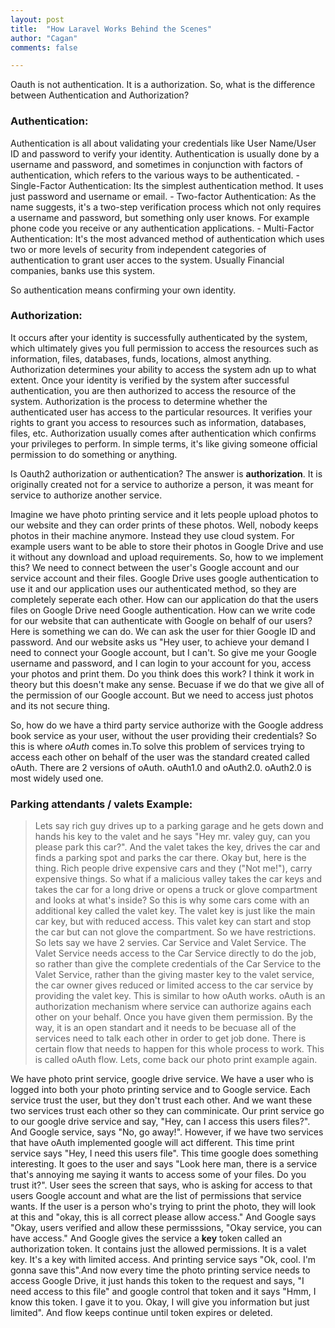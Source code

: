 ```yaml
---
layout: post
title:  "How Laravel Works Behind the Scenes"
author: "Cagan"
comments: false

---
```

Oauth is not authentication. It is a authorization. So, what is the difference between Authentication and Authorization? 

### Authentication:
 Authentication is all about validating your credentials like User Name/User ID and password to verify your identity. Authentication is usually done by a username and password, and sometimes in conjunction with factors of authentication, which refers to the various ways to be authenticated. 
    - Single-Factor Authentication: Its the simplest authentication method. It uses just password and username or email.
    - Two-factor Authentication: As the name suggests, it's a two-step verification process which not only requires a username and password, but something only user knows. For example phone code you receive or any authentication applications.
    - Multi-Factor Authentication: It's the most advanced method of authentication which uses two or more levels of security from independent categories of authentication to grant user acces to the system. Usually Financial companies, banks use this system.

So authentication means confirming your own identity.

### Authorization:
It occurs after your identity is successfully authenticated by the system, which ultimately gives you full permission to access the resources such as information, files, databases, funds, locations, almost anything. Authorization determines your ability to access the system adn up to what extent. Once your identity is verified by the system after successful authentication, you are then authorized to access the resource of the system. 
Authorization is the process to determine whether the authenticated user has access to the particular resources. It verifies your rights to grant you access to resources such as information, databases, files, etc. Authorization usually comes after authentication which confirms your privileges to perform. In simple terms, it's like giving someone official permission to do something or anything. 


Is Oauth2 authorization or authentication? The answer is **authorization**. It is originally created not for a service to authorize a person, it was meant for service to authorize another service. 

Imagine we have photo printing service and it lets people upload photos to our website and they can order prints of these photos. Well, nobody keeps photos in their machine anymore. Instead they use cloud system. For example users want to be able to store their photos in Google Drive and use it without any download and upload requirements. So, how to we implement this? We need to connect between the user's Google account and our service account and their files. Google Drive uses google authentication  to use it and our application uses our authenticated method, so they are completely seperate each other. How can our application do that the users files on Google Drive need Google authentication. How can we write code for our website that can authenticate with Google on behalf of our users? Here is something we can do. We can ask the user for thier Google ID and password. And our website asks us "Hey user, to achieve your demand I need to connect your Google account, but I can't. So give me your Google username and password, and I can login to your account for you, access your photos and print them. Do you think does this work? I think it work in theory but this doesn't make any sense. Becuase if we do that we give all of the permission of our Google account. But we need to access just photos and its not secure thing. 

So, how do we have a third party service authorize with the Google address book service as your user, without the user providing their credentials? So this is where *oAuth* comes in.To solve this problem of services trying to access each other on behalf of the user was the standard created called oAuth.
There are 2 versions of oAuth. oAuth1.0 and oAuth2.0. oAuth2.0 is most widely used one.

### Parking attendants / valets Example:
> Lets say rich guy drives up to a parking garage and he gets down  and hands his key to the valet and he says "Hey mr. valey guy, can you please park this car?". And the valet takes the key, drives the car and finds a parking spot and parks the car there. Okay but, here is the thing. Rich people drive expensive cars and they ("Not me!"), carry expensive things. So what if a malicious valley takes the car keys and takes the car for a long drive or opens a truck or glove compartment and looks at what's inside? So this is why some cars come with an additional key called the valet key. The valet key is just like the main car key, but with reduced access. This valet key can start and stop the car but can not glove the compartment. So we have restrictions. So lets say we have 2 servies. Car Service and Valet Service. The Valet Service needs access to the Car Service directly to do the job, so rather than give the complete credentials of the Car Service to the Valet Service, rather than the giving master key to the valet service, the car owner gives reduced or limited access to the car service by providing the valet key. This is similar to how  oAuth works. oAuth is an authorization mechanism where service can authorize agains each other on your behalf. Once you have given them permission. By the way, it is an open standart and it needs to be becuase all of the services need to talk each other in order to get job done. There is certain flow that needs to happen for this whole process to work. This is called oAuth flow. Lets, come back our photo print example again.

We have photo print service, google drive service. We have a user who is logged into both your photo printing service and to Google service. Each service trust the user, but they don't trust each other. And we want these two services trust each other so they can comminicate. 
Our print service go to our google drive service and say, "Hey, can I access this users files?". And Google service, says "No, go away!". However, if we have two services that have oAuth implemented google will act different. This time print service says "Hey, I need this users file". This time google does something interesting. It goes to the user and says "Look here man, there is a service that's annoying me saying it wants to access some of your files. Do you trust it?". User sees the screen that says, who is asking for access to that users Google account and what are the list of permissions that service wants. If the user is a person who's trying to print the photo, they will look at this and "okay, this is all correct please allow access." And Google says "Okay, users verified and allow these permisssions, "Okay service, you can have access." And Google gives the service a **key** token called an authorization token. It contains just the allowed permissions. It is a valet key. It's a key with limited access. And printing service says "Ok, cool. I'm gonna save this".And now every time the photo printing service needs to access Google Drive, it just hands this token to the request and says, "I need access to this file" and google control that token and it says "Hmm, I know this token. I gave it to you. Okay, I will give you information but just limited". 
And flow keeps continue until token expires or deleted.















